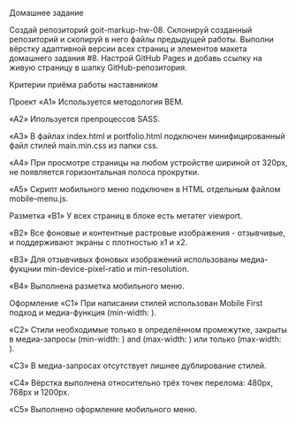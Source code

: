 Домашнее задание

Создай репозиторий goit-markup-hw-08.
Склонируй созданный репозиторий и скопируй в него файлы предыдущей работы.
Выполни вёрстку адаптивной версии всех страниц и элементов макета домашнего задания #8.
Настрой GitHub Pages и добавь ссылку на живую страницу в шапку GitHub-репозитория.

Критерии приёма работы наставником

Проект
«A1» Используется методология BEM.

«A2» Ипользуется препроцессов SASS.

«A3» В файлах index.html и portfolio.html подключен минифицированный файл стилей main.min.css из папки css.

«A4» При просмотре страницы на любом устройстве шириной от 320px, не появляется горизонтальная полоса прокрутки.

«A5» Скрипт мобильного меню подключен в HTML отдельным файлом mobile-menu.js.

Разметка
«B1» У всех страниц в блоке <head> есть метатег viewport.

«B2» Все фоновые и контентные растровые изображения - отзывчивые, и поддерживают экраны с плотностью x1 и x2.

«B3» Для отзывчивых фоновых изображений использованы медиа-фукцнии min-device-pixel-ratio и min-resolution.

«B4» Выполнена разметка мобильного меню.

Оформление
«C1» При написании стилей использован Mobile First подход и медиа-функция (min-width: ).

«C2» Стили необходимые только в определённом промежутке, закрыты в медиа-запросы (min-width: ) and (max-width: ) или только (max-width: ).

«C3» В медиа-запросах отсутствует лишнее дублирование стилей.

«C4» Вёрстка выполнена относительно трёх точек перелома: 480px, 768px и 1200px.

«C5» Выполнено оформление мобильного меню.
